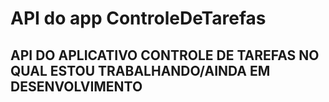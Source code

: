 # API do app ControleDeTarefas

## API DO APLICATIVO CONTROLE DE TAREFAS NO QUAL ESTOU TRABALHANDO/AINDA EM DESENVOLVIMENTO 
